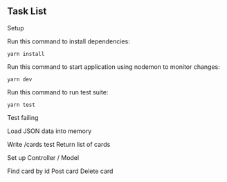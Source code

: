 ## Task List

Setup

Run this command to install dependencies:
```
yarn install 
```
Run this command to start application using nodemon to monitor changes:
```
yarn dev
```
Run this command to run test suite:
```
yarn test
```

Test failing

Load JSON data into memory

Write /cards test
Return list of cards

Set up Controller / Model

Find card by id
Post card
Delete card


